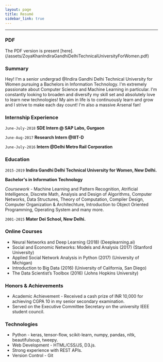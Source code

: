 ```yaml
---
layout: page
title: Resumé
sidebar_link: true
---
```


<hr>

### PDF
The PDF version is present [here].(/assets/ZoyaKhanIndiraGandhiDelhiTechnicalUniversityForWomen.pdf)

### Summary

Hey! I'm a senior undergrad @Indira Gandhi Delhi Technical University for Women pursuing a Bachelors in Information Technology. I'm extremely passionate about Computer Science and Machine Learning in particular. I'm constantly looking to broaden and diversify my skill set and absolutely love to learn new technologies!
My aim in life is to continuously learn and grow and I strive to make each day count! 
I'm also a massive Arsenal fan!

### Internship Experience

`June-July-2018`
__SDE Intern @ SAP Labs, Gurgaon__

`June-Aug-2017`
__Research Intern @IIIT-D__

`June-July-2016`
__Intern @Delhi Metro Rail Corporation__


### Education

`2015-2019`
__Indira Gandhi Delhi Technical University for Women, New Delhi.__

**Bachelor's in Information Technology**

*Coursework* - Machine Learning and Pattern Recognition, Atrificial Intelligence, Discrete Math, Analysis and Design of Algorithms, Computer Networks, Data Structures, Theory of Computation, Compiler Design, Computer Organization & Architechture, Introduction to Object Oriented Programming, Operating System and many more.

`2001-2015`
__Mater Dei School, New Delhi.__

### Online Courses
- Neural Networks and Deep Learning (2018) (Deeplearning.ai)
- Social and Economic Networks: Models and Analysis (2017) (Stanford University)
- Applied Social Network Analysis in Python (2017) (University of Michigan)
- Introduction to Big Data (2016) (University of California, San Diego)
- The Data Scientist’s Toolbox (2016) (Johns Hopkins University)


### Honors & Achievements
- Academic Achievement - Received a cash prize of INR 10,000 for achieving CGPA 10 in my senior secondary examination.
- Served on the Executive Committee Secretary on the university IEEE student council.

### Technologies
* Python - keras, tensor-flow, scikit-learn, numpy, pandas, nltk, beautifulsoup, tweepy.
* Web Development - HTML/CSS/JS, D3.js.
* Strong experience with REST APIs.
* Version Control - Git

